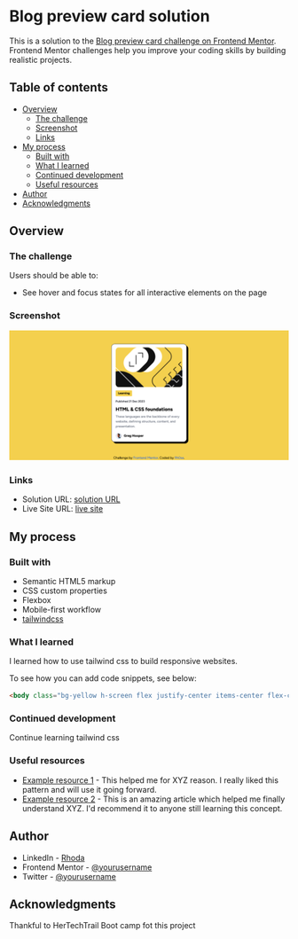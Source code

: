 # Blog preview card solution

This is a solution to the [Blog preview card challenge on Frontend Mentor](https://www.frontendmentor.io/challenges/blog-preview-card-ckPaj01IcS). Frontend Mentor challenges help you improve your coding skills by building realistic projects. 

## Table of contents

- [Overview](#overview)
  - [The challenge](#the-challenge)
  - [Screenshot](#screenshot)
  - [Links](#links)
- [My process](#my-process)
  - [Built with](#built-with)
  - [What I learned](#what-i-learned)
  - [Continued development](#continued-development)
  - [Useful resources](#useful-resources)
- [Author](#author)
- [Acknowledgments](#acknowledgments)


## Overview

### The challenge

Users should be able to:

- See hover and focus states for all interactive elements on the page

### Screenshot

![](assets/images/screenshot.png)


### Links

- Solution URL: [solution URL](https://github.com/rh0se/blog-preview-card-main)
- Live Site URL: [live site](https://rh0se.github.io/blog-preview-card-main/)

## My process

### Built with

- Semantic HTML5 markup
- CSS custom properties
- Flexbox
- Mobile-first workflow
- [tailwindcss](https://tailwindcss.com/) 


### What I learned

I learned how to use tailwind css to build responsive websites.

To see how you can add code snippets, see below:

```html
<body class="bg-yellow h-screen flex justify-center items-center flex-col overflow-y-auto font-figtree"></body>
```


### Continued development
Continue learning tailwind css

### Useful resources

- [Example resource 1](https://www.example.com) - This helped me for XYZ reason. I really liked this pattern and will use it going forward.
- [Example resource 2](https://www.example.com) - This is an amazing article which helped me finally understand XYZ. I'd recommend it to anyone still learning this concept.



## Author

- LinkedIn - [Rhoda]()
- Frontend Mentor - [@yourusername](https://www.frontendmentor.io/profile/yourusername)
- Twitter - [@yourusername](https://www.twitter.com/yourusername)



## Acknowledgments
Thankful to HerTechTrail Boot camp fot this project

